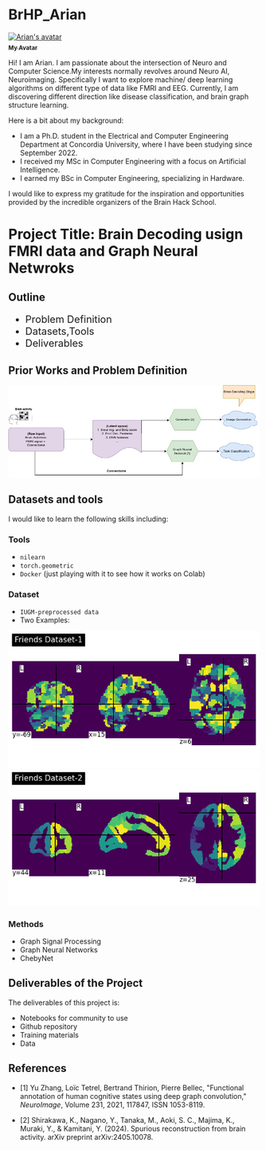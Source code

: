 # BrHP_Arian

<a href="https://github.com/aarian">
   <img src="https://github.com/Aarian.png" width="100px;" alt="Arian's avatar"/>
   <br />
   <sub><b>My Avatar</b></sub>
</a>

<p>Hi! I am Arian. I am passionate about the intersection of Neuro and Computer Science.My interests normally revolves around Neuro AI, Neuroimaging. Specifically I want to explore machine/ deep learning algorithms on different type of data like FMRI and EEG. Currently, I am discovering different direction like disease classification, and brain graph structure learning. </p>
 Here is a bit about my background:
<ul>
   <li>
       I am a Ph.D. student in the Electrical and Computer Engineering Department at Concordia University, where I have been studying since September 2022.
   </li>
   <li>
       I received my MSc in Computer Engineering with a focus on Artificial Intelligence.
   </li>
   <li>
       I earned my BSc in Computer Engineering, specializing in Hardware.
   </li>
</ul>
<p>
I would like to express my gratitude for the inspiration and opportunities provided by the incredible organizers of the Brain Hack School.
</p>



# Project Title: Brain Decoding usign FMRI data and Graph Neural Netwroks



## Outline

<ul style="font-size: 20px;">
    <li>Problem Definition</li>
    <li>Datasets,Tools</li>
    <li>Deliverables</li>
</ul>






## Prior Works and Problem Definition 

![Process](./brain2.jpg)


## Datasets and tools
I would like to learn the following skills including: 

### Tools
- `nilearn` 
- `torch.geometric` 
- `Docker` (just playing with it to see how it works on Colab)

### Dataset
- `IUGM-preprocessed data`
- Two Examples: 

![Example 1](./Friends1.png)
![Example 2](./Friends2.png)
### Methods
- Graph Signal Processing
- Graph Neural Networks
- ChebyNet

## Deliverables of the Project
The deliverables of this project is:<br />
* Notebooks for community to use
* Github repository
* Training materials
* Data <br />




## References
- [1] Yu Zhang, Loïc Tetrel, Bertrand Thirion, Pierre Bellec, "Functional annotation of human cognitive states using deep graph convolution," _NeuroImage_, Volume 231, 2021, 117847, ISSN 1053-8119.

- [2] Shirakawa, K., Nagano, Y., Tanaka, M., Aoki, S. C., Majima, K., Muraki, Y., & Kamitani, Y. (2024). Spurious reconstruction from brain activity. arXiv preprint arXiv:2405.10078.




